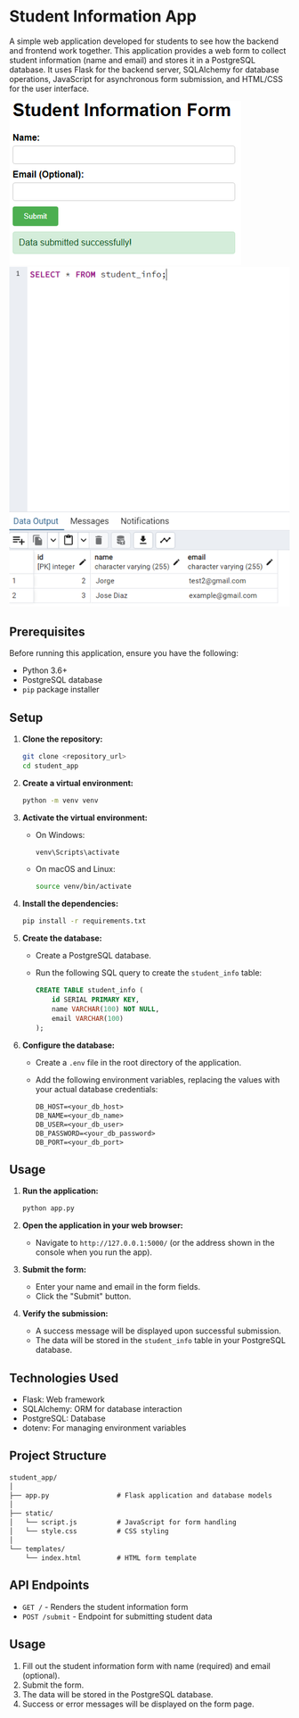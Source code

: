 # Student Information App

A simple web application developed for students to see how the backend and frontend work together. This application provides a web form to collect student information (name and email) and stores it in a PostgreSQL database. It uses Flask for the backend server, SQLAlchemy for database operations, JavaScript for asynchronous form submission, and HTML/CSS for the user interface.

![app_screenshot](img/example1.png)
![app_screenshot2](img/example2.png)

## Prerequisites

Before running this application, ensure you have the following:

-   Python 3.6+
-   PostgreSQL database
-   `pip` package installer

## Setup

1.  **Clone the repository:**

    ```bash
    git clone <repository_url>
    cd student_app
    ```

2.  **Create a virtual environment:**

    ```bash
    python -m venv venv
    ```

3.  **Activate the virtual environment:**

    -   On Windows:

        ```bash
        venv\Scripts\activate
        ```

    -   On macOS and Linux:

        ```bash
        source venv/bin/activate
        ```

4.  **Install the dependencies:**

    ```bash
    pip install -r requirements.txt
    ```
5. **Create the database:**

    -   Create a PostgreSQL database.
    -   Run the following SQL query to create the `student_info` table:

        ```sql
        CREATE TABLE student_info (
            id SERIAL PRIMARY KEY,
            name VARCHAR(100) NOT NULL,
            email VARCHAR(100)
        );
        ```

6.  **Configure the database:**

    -   Create a `.env` file in the root directory of the application.
    -   Add the following environment variables, replacing the values with your actual database credentials:

        ```
        DB_HOST=<your_db_host>
        DB_NAME=<your_db_name>
        DB_USER=<your_db_user>
        DB_PASSWORD=<your_db_password>
        DB_PORT=<your_db_port>
        ```

## Usage

1.  **Run the application:**

    ```bash
    python app.py
    ```

2.  **Open the application in your web browser:**

    -   Navigate to `http://127.0.0.1:5000/` (or the address shown in the console when you run the app).

3.  **Submit the form:**

    -   Enter your name and email in the form fields.
    -   Click the "Submit" button.

4.  **Verify the submission:**

    -   A success message will be displayed upon successful submission.
    -   The data will be stored in the `student_info` table in your PostgreSQL database.

## Technologies Used

-   Flask: Web framework
-   SQLAlchemy: ORM for database interaction
-   PostgreSQL: Database
-   dotenv: For managing environment variables

## Project Structure

```
student_app/
│
├── app.py                 # Flask application and database models
│
├── static/
│   └── script.js          # JavaScript for form handling
│   └── style.css          # CSS styling
│
└── templates/
    └── index.html         # HTML form template
```

## API Endpoints

- `GET /` - Renders the student information form
- `POST /submit` - Endpoint for submitting student data

## Usage

1. Fill out the student information form with name (required) and email (optional).
2. Submit the form.
3. The data will be stored in the PostgreSQL database.
4. Success or error messages will be displayed on the form page.
